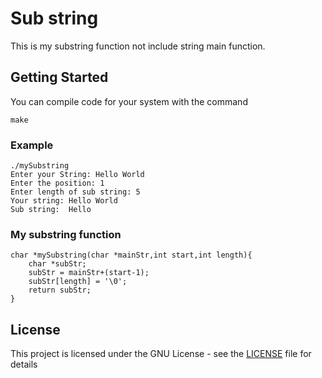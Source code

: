 # Sub string 
This is my substring function not include string main function.

## Getting Started
You can compile code for your system with the command 
```
make
```

### Example
```
./mySubstring
Enter your String: Hello World
Enter the position: 1
Enter length of sub string: 5
Your string: Hello World
Sub string:  Hello
```

### My substring function
```
char *mySubstring(char *mainStr,int start,int length){
    char *subStr;
    subStr = mainStr+(start-1);
    subStr[length] = '\0';
    return subStr;
}
```

## License
This project is licensed under the GNU License - see the [LICENSE](LICENSE) file for details
